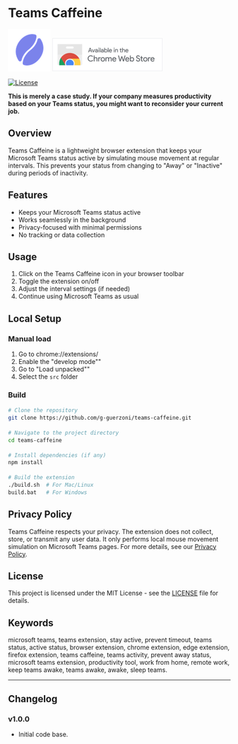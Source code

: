 # Teams Caffeine

![Teams Caffeine Logo](src/images/96.png) [![Try out the extension in the Google Chrome Store.](/src/images/chrome-store.png)](https://chromewebstore.google.com/detail/ngijfjcimmlajolmohfpjegneedaflpm)

[![License](https://img.shields.io/badge/License-MIT-blue.svg)](LICENSE)

**This is merely a case study. If your company measures productivity based on your Teams status, you might want to reconsider your current job.**

## Overview

Teams Caffeine is a lightweight browser extension that keeps your Microsoft Teams status active by simulating mouse movement at regular intervals. This prevents your status from changing to "Away" or "Inactive" during periods of inactivity.

## Features

- Keeps your Microsoft Teams status active
- Works seamlessly in the background
- Privacy-focused with minimal permissions
- No tracking or data collection

## Usage

1. Click on the Teams Caffeine icon in your browser toolbar
2. Toggle the extension on/off
3. Adjust the interval settings (if needed)
4. Continue using Microsoft Teams as usual

## Local Setup

### Manual load
1. Go to chrome://extensions/
2. Enable the "develop mode""
3. Go to "Load unpacked""
4. Select the `src` folder

### Build

```bash
# Clone the repository
git clone https://github.com/g-guerzoni/teams-caffeine.git

# Navigate to the project directory
cd teams-caffeine

# Install dependencies (if any)
npm install

# Build the extension
./build.sh  # For Mac/Linux
build.bat   # For Windows
```

## Privacy Policy

Teams Caffeine respects your privacy. The extension does not collect, store, or transmit any user data. It only performs local mouse movement simulation on Microsoft Teams pages. For more details, see our [Privacy Policy](PRIVACY_POLICY.md).

## License

This project is licensed under the MIT License - see the [LICENSE](LICENSE) file for details.

## Keywords

microsoft teams, teams extension, stay active, prevent timeout, teams status, active status, browser extension, chrome extension, edge extension, firefox extension, teams caffeine, teams activity, prevent away status, microsoft teams extension, productivity tool, work from home, remote work, keep teams awake, teams awake, awake, sleep teams.

---

## Changelog

### v1.0.0
- Initial code base.
